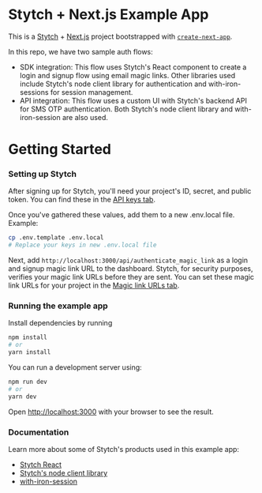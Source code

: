 # Stytch + Next.js Example App

This is a [Stytch](https://stytch.com) + [Next.js](https://nextjs.org/) project bootstrapped with [`create-next-app`](https://github.com/vercel/next.js/tree/canary/packages/create-next-app).

In this repo, we have two sample auth flows:

- SDK integration: This flow uses Stytch's React component to create a login and signup flow using email magic links. Other libraries used include Stytch's node client library for authentication and with-iron-sessions for session management.
- API integration: This flow uses a custom UI with Stytch's backend API for SMS OTP authentication. Both Stytch's node client library and with-iron-session are also used.

# Getting Started

### Setting up Stytch

After signing up for Stytch, you'll need your project's ID, secret, and public token. You can find these in the [API keys tab](https://stytch.com/dashboard/api-keys).

Once you've gathered these values, add them to a new .env.local file.
Example:

```bash
cp .env.template .env.local
# Replace your keys in new .env.local file
```

Next, add `http://localhost:3000/api/authenticate_magic_link` as a login and signup magic link URL to the dashboard. Stytch, for security purposes, verifies your magic link URLs before they are sent. You can set these magic link URLs for your project in the [Magic link URLs tab](https://stytch.com/dashboard/magic-link-urls).

### Running the example app

Install dependencies by running

```bash
npm install
# or
yarn install
```

You can run a development server using:

```bash
npm run dev
# or
yarn dev
```

Open [http://localhost:3000](http://localhost:3000) with your browser to see the result.

### Documentation

Learn more about some of Stytch's products used in this example app:

- [Stytch React](https://www.npmjs.com/package/@stytch/stytch-react)
- [Stytch's node client library](https://www.npmjs.com/package/stytch)
- [with-iron-session](https://github.com/vvo/next-iron-session)
